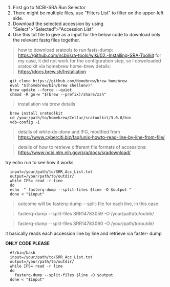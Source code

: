 1.  First go to NCBI-SRA Run Selector
2.  There might be multiple files, use "Filters List" to filter on the upper-left side.
3.  Download the selected accession by using "Select">"Selected">"Accession List" 
4.  Use this txt file to give as a input for the below code to download only the relevant fastq files together.

> how to download sratools to run fasts-dump: https://github.com/ncbi/sra-tools/wiki/02.-Installing-SRA-Toolkit
> for my case, it did not work for the configuration step, so I downloaded sratoolkit via homebrew
> home-brew details: https://docs.brew.sh/Installation
```shell
  git clone https://github.com/Homebrew/brew homebrew
  eval "$(homebrew/bin/brew shellenv)"
  brew update --force --quiet
  chmod -R go-w "$(brew --prefix)/share/zsh"
```

> installation via brew details
```shell
  brew install sratoolkit
  cd /your/path/to/homebrew/Cellar/sratoolkit/3.0.0/bin
  vdb-config -i
```

> details of while-do-done and IFG, modified from https://www.cyberciti.biz/faq/unix-howto-read-line-by-line-from-file/

> details of how to retrieve different file formats of accessions: https://www.ncbi.nlm.nih.gov/sra/docs/sradownload/

try echo run to see how it works
```shell
  input=/your/path/to/SRR_Acc_List.txt
  output=/your/path/to/outdir/
  while IFS= read -r line
  do
  echo	" fasterq-dump --split-files $line -O $output "
  done < "$input"
 ```

> outcome will be fasterq-dump --split-file for each line, in this case

> fasterq-dump --split-files SRR14783059 -O /your/path/to/outdir/

> fasterq-dump --split-files SRR14783060 -O /your/path/to/outdir/

it basically reads each accession line by line and retrieve via faster- dump


********ONLY CODE PLEASE********

```shell
  #!/bin/bash
  input=/your/path/to/SRR_Acc_List.txt
  output=/your/path/to/outdir/
  while IFS= read -r line
  do
    fasterq-dump --split-files $line -O $output
  done < "$input"
```
